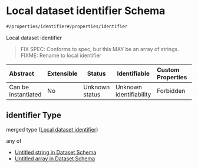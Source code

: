 # Local dataset identifier Schema

```txt
#/properties/identifier#/properties/identifier
```

Local dataset identifier


> FIX SPEC: Conforms to spec, but this MAY be an array of strings. FIXME: Rename to local identifier
>

| Abstract            | Extensible | Status         | Identifiable            | Custom Properties | Additional Properties | Access Restrictions | Defined In                                                                    |
| :------------------ | ---------- | -------------- | ----------------------- | :---------------- | --------------------- | ------------------- | ----------------------------------------------------------------------------- |
| Can be instantiated | No         | Unknown status | Unknown identifiability | Forbidden         | Allowed               | none                | [dataset.schema.json\*](../schema/dataset.schema.json "open original schema") |

## identifier Type

merged type ([Local dataset identifier](dataset-properties-local-dataset-identifier.md))

any of

-   [Untitled string in Dataset Schema](dataset-properties-local-dataset-identifier-anyof-0.md "check type definition")
-   [Untitled array in Dataset Schema](dataset-properties-local-dataset-identifier-anyof-1.md "check type definition")
